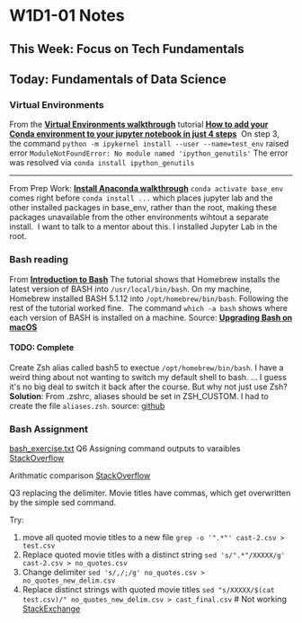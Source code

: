 # W1D1-01 Notes

## This Week: Focus on Tech Fundamentals

## Today: Fundamentals of Data Science

### Virtual Environments

From the __[Virtual Environments walkthrough](https://data.compass.lighthouselabs.ca/activities/32)__ tutorial __[How to add your Conda environment to your jupyter notebook in just 4 steps](https://medium.com/@nrk25693/how-to-add-your-conda-environment-to-your-jupyter-notebook-in-just-4-steps-abeab8b8d084)__
​
On step 3, the command `python -m ipykernel install --user --name=test_env` raised error `ModuleNotFoundError: No module named 'ipython_genutils'`
​
The error was resolved via `conda install ipython_genutils`

***
From Prep Work: __[Install Anaconda walkthrough](https://data.compass.lighthouselabs.ca/activities/215)__
`conda activate base_env` comes right before `conda install ...` which places jupyter lab and the other installed packages in base_env, rather than the root, making these packages unavailable from the other environments wihtout a separate install.
​
I want to talk to a mentor about this. I installed Jupyter Lab in the root.

### Bash reading

From __[Introduction to Bash](https://stackabuse.com/introduction-to-bash/)__
The tutorial shows that Homebrew installs the latest version of BASH into `/usr/local/bin/bash`.
On my machine, Homebrew installed BASH 5.1.12 into `/opt/homebrew/bin/bash`.
Following the rest of the tutorial worked fine.
​
The command `which -a bash` shows where each version of BASH is installed on a machine. Source: __[Upgrading Bash on macOS](https://itnext.io/upgrading-bash-on-macos-7138bd1066ba)__

#### TODO: Complete

Create Zsh alias called bash5 to exectue `/opt/homebrew/bin/bash`.
I have a weird thing about not wanting to switch my default shell to bash.
... I guess it's no big deal to switch it back after the course.
But why not just use Zsh?
__Solution__: From .zshrc, aliases should be set in ZSH_CUSTOM. I had to create the file `aliases.zsh`. source: [github](https://github.com/ohmyzsh/ohmyzsh/issues/4865)

### Bash Assignment

[bash_exercise.txt](../../../../data_bootcamp/w1/d1-day_1/bash_exercise.txt)
Q6
Assigning command outputs to varaibles [StackOverflow](https://stackoverflow.com/questions/4651437/how-do-i-set-a-variable-to-the-output-of-a-command-in-bash)

Arithmatic comparison [StackOverflow](https://stackoverflow.com/questions/18668556/how-can-i-compare-numbers-in-bash)

Q3 replacing the delimiter. Movie titles have commas, which get overwritten by the simple sed command.

Try:

1. move all quoted movie titles to a new file
    `grep -o '".*"' cast-2.csv > test.csv`
2. Replace quoted movie titles with a distinct string
    `sed 's/".*"/XXXXX/g' cast-2.csv > no_quotes.csv`
3. Change delimiter
    `sed 's/,/;/g' no_quotes.csv > no_quotes_new_delim.csv`
4. Replace distinct strings with quoted movie titles
    `sed "s/XXXXX/$(cat test.csv)/" no_quotes_new_delim.csv > cast_final.csv` # Not working [StackExchange](https://askubuntu.com/questions/811881/how-to-insert-the-contents-of-one-file-to-an-exact-place-in-another-file)
